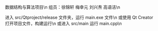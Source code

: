 数据结构与算法项目\n
组员：徐锦轩 梅幸元 刘兴焘 高语洁\n

进入 src/Qtproject/release 文件夹，运行 main.exe 文件\n
或使用 Qt Creator 打开项目文件，构建运行\n
或进入 src/main 运行 main.cpp\n